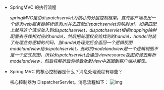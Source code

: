 - SpringMVC 的执行流程

  *springMVC是由dispatchservlet为核心的分层控制框架。首先客户端发出一个请求web服务器解析请求url并去匹配dispatchservlet的映射url，如果匹配上就将这个请求放入到dispatchservlet，dispatchservlet根据mapping映射配置去寻找相对应的handel，然后把处理权交给找到的handel，handel封装了处理业务逻辑的代码，当handel处理完后会返回一个逻辑视图modelandview给dispatchservlet，此时的modelandview是一个逻辑视图不是一个正式视图，所以dispatchservlet会通过viewresource视图资源去解析modelandview，然后将解析后的参数放到view中返回到客户端并展现。* 

- Spring MVC 的核心控制器是什么？消息处理流程有哪些？ 

  核心控制器为 DispatcherServlet。消息流程如下： ![img](https://images2017.cnblogs.com/blog/1246845/201712/1246845-20171226085701197-1809231596.jpg)

